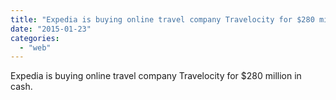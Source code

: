 ```yaml
---
title: "Expedia is buying online travel company Travelocity for $280 million in cash."
date: "2015-01-23"
categories: 
  - "web"
---
```


Expedia is buying online travel company Travelocity for $280 million in cash.
